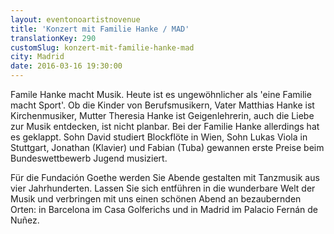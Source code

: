 ```yaml
---
layout: eventonoartistnovenue
title: 'Konzert mit Familie Hanke / MAD'
translationKey: 290
customSlug: konzert-mit-familie-hanke-mad
city: Madrid
date: 2016-03-16 19:30:00
---
```


Famile Hanke macht Musik. Heute ist es ungewöhnlicher als 'eine Familie macht Sport'. Ob die Kinder von Berufsmusikern, Vater Matthias Hanke ist Kirchenmusiker, Mutter Theresia Hanke ist Geigenlehrerin, auch die Liebe zur Musik entdecken, ist nicht planbar. Bei der Familie Hanke allerdings hat es geklappt. Sohn David studiert Blockflöte in Wien, Sohn Lukas Viola in Stuttgart, Jonathan (Klavier) und Fabian (Tuba) gewannen erste Preise beim Bundeswettbewerb Jugend musiziert. 

Für die Fundación Goethe werden Sie Abende gestalten mit Tanzmusik aus vier Jahrhunderten. Lassen Sie sich entführen in die wunderbare Welt der Musik und verbringen mit uns einen schönen Abend an bezaubernden Orten: in Barcelona im Casa Golferichs und in Madrid im Palacio Fernán de Nuñez. 
